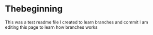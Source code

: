 # Thebeginning
This was a test readme file I created to learn branches and commit
I am editing this page to learn how branches works

